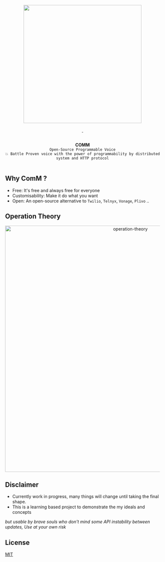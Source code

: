 <p align="center">
  <img width="384" src="https://user-images.githubusercontent.com/58973699/132134800-8f09aacb-9516-4ca0-b9c7-cb08c76bf24d.png">  
</p>

<p align="center">
  <a href="LICENSE.md" target="_blank">
    <img src="https://badgen.net/badge/license/MIT/blue" alt="">
  </a>
  <a href="https://github.com/hnimminh/comm/releases" target="_blank">
    <img src="https://badgen.net/github/tag/hnimminh/comm" alt="">
  </a>
</p>

<p align="center">
  <br>
  <strong>COMM</strong>
  <br>
  <code>Open-Source Programmable Voice</code>
	<br>
	<code>💥 Battle Proven voice with the power of programmability by distributed system and HTTP protocol</code>
  <br><br>
</p>


## Why ComM ?
* Free: It's free and always free for everyone
* Customisability: Make it do what you want
* Open: An open-source alternative to `Twilio`, `Telnyx`, `Vonage`, `Plivo` ..

## Operation Theory
<p align="center">
	<img width="800" alt="operation-theory" src="https://user-images.githubusercontent.com/58973699/134817014-4106729a-5fc3-4b43-ab64-86a9cf275fbe.png">
</p>

## Disclaimer
* Currently work in progress, many things will change until taking the final shape.
* This is a learning based project to demonstrate the my ideals and concepts

*but usable by brave souls who don't mind some API instability between updates, Use at your own risk*


## License
[MIT](./LICENSE)
